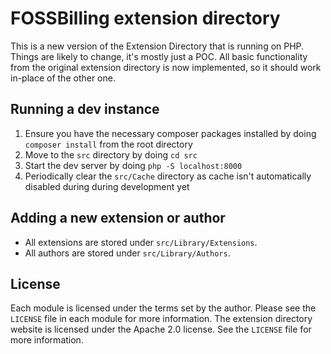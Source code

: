 # FOSSBilling extension directory

This is a new version of the Extension Directory that is running on PHP. Things are likely to change, it's mostly just a POC.
All basic functionality from the original extension directory is now implemented, so it should work in-place of the other one.

## Running a dev instance

1. Ensure you have the necessary composer packages installed by doing `composer install` from the root directory
2. Move to the `src` directory by doing `cd src`
3. Start the dev server by doing `php -S localhost:8000`
4. Periodically clear the `src/Cache` directory as cache isn't automatically disabled during during development yet

## Adding a new extension or author

- All extensions are stored under `src/Library/Extensions`.
- All authors are stored under `src/Library/Authors`.

## License
Each module is licensed under the terms set by the author. Please see the `LICENSE` file in each module for more information.
The extension directory website is licensed under the Apache 2.0 license. See the `LICENSE` file for more information.
